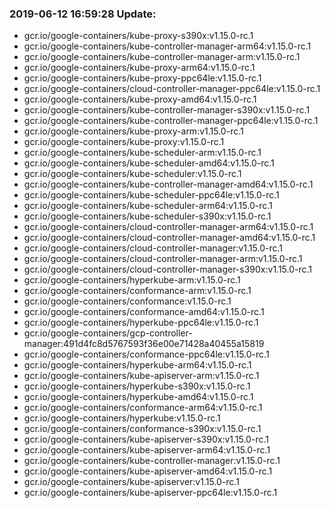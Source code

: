 ### 2019-06-12 16:59:28 Update:

- gcr.io/google-containers/kube-proxy-s390x:v1.15.0-rc.1
- gcr.io/google-containers/kube-controller-manager-arm64:v1.15.0-rc.1
- gcr.io/google-containers/kube-controller-manager-arm:v1.15.0-rc.1
- gcr.io/google-containers/kube-proxy-arm64:v1.15.0-rc.1
- gcr.io/google-containers/kube-proxy-ppc64le:v1.15.0-rc.1
- gcr.io/google-containers/cloud-controller-manager-ppc64le:v1.15.0-rc.1
- gcr.io/google-containers/kube-proxy-amd64:v1.15.0-rc.1
- gcr.io/google-containers/kube-controller-manager-s390x:v1.15.0-rc.1
- gcr.io/google-containers/kube-controller-manager-ppc64le:v1.15.0-rc.1
- gcr.io/google-containers/kube-proxy-arm:v1.15.0-rc.1
- gcr.io/google-containers/kube-proxy:v1.15.0-rc.1
- gcr.io/google-containers/kube-scheduler-arm:v1.15.0-rc.1
- gcr.io/google-containers/kube-scheduler-amd64:v1.15.0-rc.1
- gcr.io/google-containers/kube-scheduler:v1.15.0-rc.1
- gcr.io/google-containers/kube-controller-manager-amd64:v1.15.0-rc.1
- gcr.io/google-containers/kube-scheduler-ppc64le:v1.15.0-rc.1
- gcr.io/google-containers/kube-scheduler-arm64:v1.15.0-rc.1
- gcr.io/google-containers/kube-scheduler-s390x:v1.15.0-rc.1
- gcr.io/google-containers/cloud-controller-manager-arm64:v1.15.0-rc.1
- gcr.io/google-containers/cloud-controller-manager-amd64:v1.15.0-rc.1
- gcr.io/google-containers/cloud-controller-manager:v1.15.0-rc.1
- gcr.io/google-containers/cloud-controller-manager-arm:v1.15.0-rc.1
- gcr.io/google-containers/cloud-controller-manager-s390x:v1.15.0-rc.1
- gcr.io/google-containers/hyperkube-arm:v1.15.0-rc.1
- gcr.io/google-containers/conformance-arm:v1.15.0-rc.1
- gcr.io/google-containers/conformance:v1.15.0-rc.1
- gcr.io/google-containers/conformance-amd64:v1.15.0-rc.1
- gcr.io/google-containers/hyperkube-ppc64le:v1.15.0-rc.1
- gcr.io/google-containers/gcp-controller-manager:491d4fc8d5767593f36e00e71428a40455a15819
- gcr.io/google-containers/conformance-ppc64le:v1.15.0-rc.1
- gcr.io/google-containers/hyperkube-arm64:v1.15.0-rc.1
- gcr.io/google-containers/kube-apiserver-arm:v1.15.0-rc.1
- gcr.io/google-containers/hyperkube-s390x:v1.15.0-rc.1
- gcr.io/google-containers/hyperkube-amd64:v1.15.0-rc.1
- gcr.io/google-containers/conformance-arm64:v1.15.0-rc.1
- gcr.io/google-containers/hyperkube:v1.15.0-rc.1
- gcr.io/google-containers/conformance-s390x:v1.15.0-rc.1
- gcr.io/google-containers/kube-apiserver-s390x:v1.15.0-rc.1
- gcr.io/google-containers/kube-apiserver-arm64:v1.15.0-rc.1
- gcr.io/google-containers/kube-controller-manager:v1.15.0-rc.1
- gcr.io/google-containers/kube-apiserver-amd64:v1.15.0-rc.1
- gcr.io/google-containers/kube-apiserver:v1.15.0-rc.1
- gcr.io/google-containers/kube-apiserver-ppc64le:v1.15.0-rc.1
